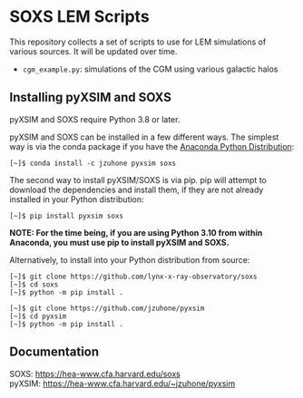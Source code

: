 # SOXS LEM Scripts

This repository collects a set of scripts to use for LEM simulations of various sources. It will be
updated over time. 

* `cgm_example.py`: simulations of the CGM using various galactic halos

## Installing pyXSIM and SOXS

pyXSIM and SOXS require Python 3.8 or later. 

pyXSIM and SOXS can be installed in a few different ways. The simplest way is via the conda package if
you have the [Anaconda Python Distribution](https://store.continuum.io/cshop/anaconda/):

```
[~]$ conda install -c jzuhone pyxsim soxs
```

The second way to install pyXSIM/SOXS is via pip. pip will attempt to download the dependencies and
install them, if they are not already installed in your Python distribution:

```
[~]$ pip install pyxsim soxs
```

**NOTE: For the time being, if you are using Python 3.10 from within Anaconda, you must use pip to install pyXSIM and SOXS.**

Alternatively, to install into your Python distribution from source:
```
[~]$ git clone https://github.com/lynx-x-ray-observatory/soxs
[~]$ cd soxs
[~]$ python -m pip install .

[~]$ git clone https://github.com/jzuhone/pyxsim
[~]$ cd pyxsim
[~]$ python -m pip install .
```

## Documentation

SOXS: https://hea-www.cfa.harvard.edu/soxs  
pyXSIM: https://hea-www.cfa.harvard.edu/~jzuhone/pyxsim
